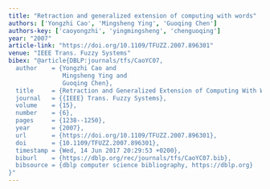 ```yaml
---
title: "Retraction and generalized extension of computing with words"
authors: ['Yongzhi Cao', 'Mingsheng Ying', 'Guoqing Chen']
authors-key: ['caoyongzhi', 'yingmingsheng', 'chenguoqing']
year: "2007"
article-link: "https://doi.org/10.1109/TFUZZ.2007.896301"
venue: "IEEE Trans. Fuzzy Systems"
bibex: "@article{DBLP:journals/tfs/CaoYC07,
  author    = {Yongzhi Cao and
               Mingsheng Ying and
               Guoqing Chen},
  title     = {Retraction and Generalized Extension of Computing With Words},
  journal   = {{IEEE} Trans. Fuzzy Systems},
  volume    = {15},
  number    = {6},
  pages     = {1238--1250},
  year      = {2007},
  url       = {https://doi.org/10.1109/TFUZZ.2007.896301},
  doi       = {10.1109/TFUZZ.2007.896301},
  timestamp = {Wed, 14 Jun 2017 20:29:53 +0200},
  biburl    = {https://dblp.org/rec/journals/tfs/CaoYC07.bib},
  bibsource = {dblp computer science bibliography, https://dblp.org}
}"
---
```

